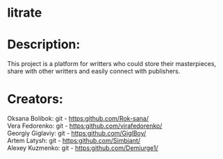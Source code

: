 # litrate

# Description:
This project is a platform for writters who could store their masterpieces, share with other writters and easily connect with publishers.

# Creators:
Oksana Bolibok: git - <https:github.com/Rok-sana/> <br>
Vera Fedorenko: git - <https:github.com/virafedorenko/> <br>
Georgiy Giglaviy: git - <https:github.com/GiglBoy/> <br>
Artem Latysh: git - <https:github.com/Simbiant/> <br>
Alexey Kuzmenko: git - <https:github.com/Demiurge1/> <br>
